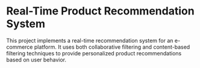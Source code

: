# Real-Time Product Recommendation System

This project implements a real-time recommendation system for an e-commerce platform. It uses both collaborative filtering and content-based filtering techniques to provide personalized product recommendations based on user behavior.